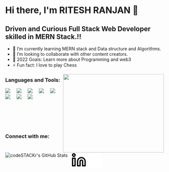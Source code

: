 # Hi there, I'm RITESH RANJAN 👋 

## Driven and Curious Full Stack Web Developer skilled in MERN Stack.!!

- 🌱 I’m currently learning MERN stack and Data structure and Algorithms.
- 👯 I’m looking to collaborate with other content creators.
- 🥅 2022 Goals: Learn more about Programming and web3
- ⚡ Fun fact: I love to play Chess
<img align="right" src="https://media.tenor.com/images/b7939d73d32cb3ce5e48a80dd35dc599/tenor.gif" width="320" height="250"/>


### Languages and Tools:
<p>
    <img  width="42px" src="https://cdn.jsdelivr.net/gh/devicons/devicon/icons/react/react-original.svg"/>&nbsp;&nbsp;&nbsp;&nbsp;
    <img width="42px" src="https://cdn.jsdelivr.net/gh/devicons/devicon/icons/redux/redux-original.svg"/>&nbsp;&nbsp;&nbsp;&nbsp;
    <img width="42px" src="https://cdn.jsdelivr.net/gh/devicons/devicon/icons/nodejs/nodejs-original.svg"  />&nbsp;&nbsp;&nbsp;&nbsp;
    <img  width="45px" src="https://img.search.brave.com/cGHlXyyPh_kR9F1E65zeR05haI6uU9noOtZ-kMm2FKU/rs:fit:800:800:1/g:ce/aHR0cHM6Ly92ZWN0/b3JpZmllZC5jb20v/aW1hZ2VzL2V4cHJl/c3MtanMtaWNvbi0y/MC5wbmc" />&nbsp;&nbsp;&nbsp;&nbsp;
    <img  width="42px" src="https://cdn.jsdelivr.net/gh/devicons/devicon/icons/mongodb/mongodb-original.svg" />&nbsp;&nbsp;&nbsp;&nbsp;
    <img width="42px" src="https://cdn.jsdelivr.net/gh/devicons/devicon/icons/html5/html5-original.svg"/>&nbsp;&nbsp;&nbsp;&nbsp;
    <img  width="42px" src="https://cdn.jsdelivr.net/gh/devicons/devicon/icons/css3/css3-original.svg"/>&nbsp;&nbsp;&nbsp;&nbsp;
    <img  width="42px" src="https://cdn.jsdelivr.net/gh/devicons/devicon/icons/git/git-original.svg"/>&nbsp;&nbsp;&nbsp;&nbsp;
</p>




<p>

  <img align="left" alt="codeSTACKr's GitHub Stats" src="https://github-readme-stats.vercel.app/api?username=RANJAN-ritesh&show_icons=true&hide_border=false&title_color=ff652f&icon_color=FFE400&bg_color=09131B&text_color=ffffff&border_color=0c1a25" />
</p>

<br></br>
<br></br>

### Connect with me:
<p>


&nbsp;&nbsp;
[![website](./img/linkedin-light.svg)](https://www.linkedin.com/in/ritesh-ranjan-71a410218/#gh-light-mode-only)
[![website](./img/linkedin-dark.svg)](https://www.linkedin.com/in/ritesh-ranjan-71a410218/#gh-dark-mode-only)
&nbsp;&nbsp;
    </p>



